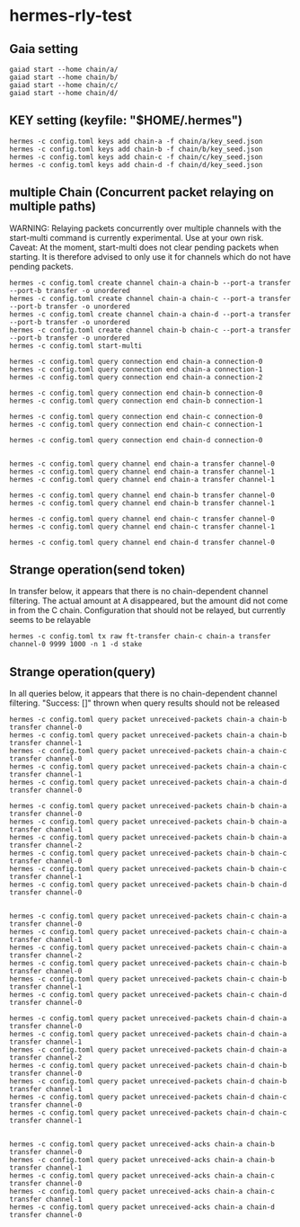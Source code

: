 # hermes-rly-test
## Gaia setting
   ```shell
gaiad start --home chain/a/
gaiad start --home chain/b/
gaiad start --home chain/c/
gaiad start --home chain/d/
   ```
## KEY setting (keyfile: "$HOME/.hermes")
   ```shell
hermes -c config.toml keys add chain-a -f chain/a/key_seed.json 
hermes -c config.toml keys add chain-b -f chain/b/key_seed.json 
hermes -c config.toml keys add chain-c -f chain/c/key_seed.json 
hermes -c config.toml keys add chain-d -f chain/d/key_seed.json 
   ```

## multiple Chain (Concurrent packet relaying on multiple paths)
WARNING: Relaying packets concurrently over multiple channels with the start-multi command is currently experimental. Use at your own risk.
Caveat: At the moment, start-multi does not clear pending packets when starting. It is therefore advised to only use it for channels which do not have pending packets.

   ```shell
hermes -c config.toml create channel chain-a chain-b --port-a transfer --port-b transfer -o unordered
hermes -c config.toml create channel chain-a chain-c --port-a transfer --port-b transfer -o unordered
hermes -c config.toml create channel chain-a chain-d --port-a transfer --port-b transfer -o unordered
hermes -c config.toml create channel chain-b chain-c --port-a transfer --port-b transfer -o unordered
hermes -c config.toml start-multi

hermes -c config.toml query connection end chain-a connection-0
hermes -c config.toml query connection end chain-a connection-1
hermes -c config.toml query connection end chain-a connection-2

hermes -c config.toml query connection end chain-b connection-0
hermes -c config.toml query connection end chain-b connection-1

hermes -c config.toml query connection end chain-c connection-0
hermes -c config.toml query connection end chain-c connection-1

hermes -c config.toml query connection end chain-d connection-0


hermes -c config.toml query channel end chain-a transfer channel-0
hermes -c config.toml query channel end chain-a transfer channel-1
hermes -c config.toml query channel end chain-a transfer channel-1

hermes -c config.toml query channel end chain-b transfer channel-0
hermes -c config.toml query channel end chain-b transfer channel-1

hermes -c config.toml query channel end chain-c transfer channel-0
hermes -c config.toml query channel end chain-c transfer channel-1

hermes -c config.toml query channel end chain-d transfer channel-0
   ```


## Strange operation(send token)

In transfer below, it appears that there is no chain-dependent channel filtering.
The actual amount at A disappeared, but the amount did not come in from the C chain.
Configuration that should not be relayed, but currently seems to be relayable

   ```shell
hermes -c config.toml tx raw ft-transfer chain-c chain-a transfer channel-0 9999 1000 -n 1 -d stake
   ```
## Strange operation(query)

In all queries below, it appears that there is no chain-dependent channel filtering.
"Success: []" thrown when query results should not be released
   ```shell
hermes -c config.toml query packet unreceived-packets chain-a chain-b transfer channel-0
hermes -c config.toml query packet unreceived-packets chain-a chain-b transfer channel-1
hermes -c config.toml query packet unreceived-packets chain-a chain-c transfer channel-0
hermes -c config.toml query packet unreceived-packets chain-a chain-c transfer channel-1
hermes -c config.toml query packet unreceived-packets chain-a chain-d transfer channel-0

hermes -c config.toml query packet unreceived-packets chain-b chain-a transfer channel-0
hermes -c config.toml query packet unreceived-packets chain-b chain-a transfer channel-1
hermes -c config.toml query packet unreceived-packets chain-b chain-a transfer channel-2
hermes -c config.toml query packet unreceived-packets chain-b chain-c transfer channel-0
hermes -c config.toml query packet unreceived-packets chain-b chain-c transfer channel-1
hermes -c config.toml query packet unreceived-packets chain-b chain-d transfer channel-0


hermes -c config.toml query packet unreceived-packets chain-c chain-a transfer channel-0
hermes -c config.toml query packet unreceived-packets chain-c chain-a transfer channel-1
hermes -c config.toml query packet unreceived-packets chain-c chain-a transfer channel-2
hermes -c config.toml query packet unreceived-packets chain-c chain-b transfer channel-0
hermes -c config.toml query packet unreceived-packets chain-c chain-b transfer channel-1
hermes -c config.toml query packet unreceived-packets chain-c chain-d transfer channel-0

hermes -c config.toml query packet unreceived-packets chain-d chain-a transfer channel-0
hermes -c config.toml query packet unreceived-packets chain-d chain-a transfer channel-1
hermes -c config.toml query packet unreceived-packets chain-d chain-a transfer channel-2
hermes -c config.toml query packet unreceived-packets chain-d chain-b transfer channel-0
hermes -c config.toml query packet unreceived-packets chain-d chain-b transfer channel-1
hermes -c config.toml query packet unreceived-packets chain-d chain-c transfer channel-0
hermes -c config.toml query packet unreceived-packets chain-d chain-c transfer channel-1


hermes -c config.toml query packet unreceived-acks chain-a chain-b transfer channel-0
hermes -c config.toml query packet unreceived-acks chain-a chain-b transfer channel-1
hermes -c config.toml query packet unreceived-acks chain-a chain-c transfer channel-0
hermes -c config.toml query packet unreceived-acks chain-a chain-c transfer channel-1
hermes -c config.toml query packet unreceived-acks chain-a chain-d transfer channel-0
   ```



